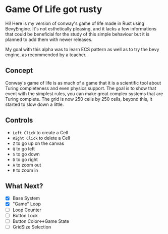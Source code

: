# Game Of Life got rusty

Hi! Here is my version of conway's game of life made in Rust using BevyEngine. It's not esthetically pleasing, and it lacks a few informations that could be beneficial for the study of this simple behaviour but it is planned to add them with newer releases.

My goal with this alpha was to learn ECS pattern as well as to try the bevy engine, as recommended by a teacher.

## Concept

Conway's game of life is as much of a game that it is a scientific tool about
Turing completeness and even physics support. The goal is to show that event with the simplest rules, you can make great complex systems that are Turing complete. The grid is now 250 cells by 250 cells, beyond this, it started to slow down a little.

## Controls

- `Left Click` to create a Cell
- `Right Click` to delete a Cell
- `Z` to go up on the canvas
- `Q` to go left
- `S` to go down
- `D` to go right
- `A` to zoom out
- `E` to zoom in

## What Next?

- [x] Base System
- [x] "Game" Loop
- [ ] Loop Counter
- [ ] Button Lock
- [ ] Button Color<->Game State
- [ ] GridSize Selection